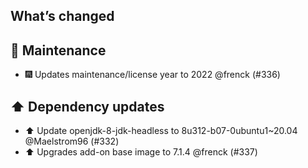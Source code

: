 ## What’s changed

## 🧰 Maintenance

- 🎆 Updates maintenance/license year to 2022 @frenck (#336)

## ⬆️ Dependency updates

- ⬆️ Update openjdk-8-jdk-headless to 8u312-b07-0ubuntu1~20.04 @Maelstrom96 (#332)
- ⬆️ Upgrades add-on base image to 7.1.4 @frenck (#337)
